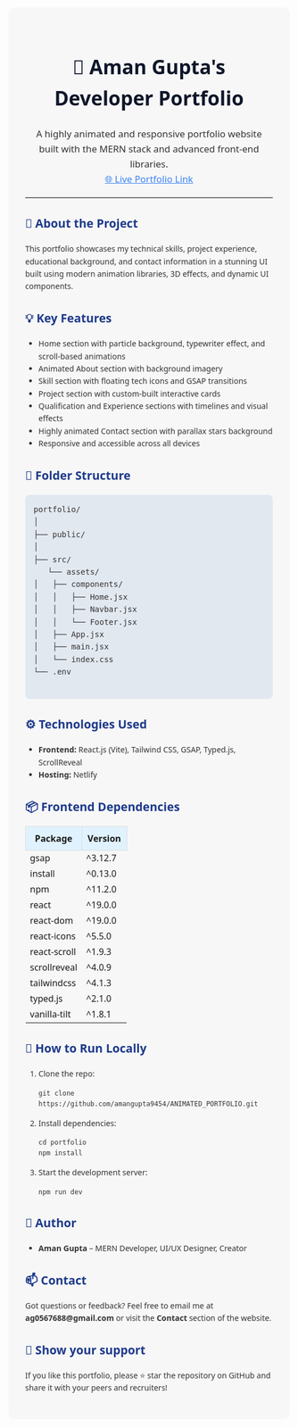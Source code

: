 <!-- Save this content as README.md -->
<div style="font-family: 'Segoe UI', Tahoma, Geneva, Verdana, sans-serif; line-height: 1.6; color: #333; background: #f7f7f7; padding: 30px; border-radius: 10px;">

  <h1 style="color: #0f172a; font-size: 2.5em; text-align: center;">💼 Aman Gupta's Developer Portfolio</h1>

  <p style="font-size: 1.2em; text-align: center;">
    A highly animated and responsive portfolio website built with the MERN stack and advanced front-end libraries.<br />
    <a href="http://gupta-aman-portfolio.netlify.app/" target="_blank" style="color: #3b82f6;">🌐 Live Portfolio Link</a>
  </p>

  <hr style="border: none; border-top: 2px solid #ddd;" />

  <h2 style="color: #1e3a8a;">📌 About the Project</h2>
  <p>
    This portfolio showcases my technical skills, project experience, educational background, and contact information in a stunning UI built using modern animation libraries, 3D effects, and dynamic UI components.
  </p>

  <h2 style="color: #1e3a8a;">💡 Key Features</h2>
  <ul>
    <li>Home section with particle background, typewriter effect, and scroll-based animations</li>
    <li>Animated About section with background imagery</li>
    <li>Skill section with floating tech icons and GSAP transitions</li>
    <li>Project section with custom-built interactive cards</li>
    <li>Qualification and Experience sections with timelines and visual effects</li>
    <li>Highly animated Contact section with parallax stars background</li>
    <li>Responsive and accessible across all devices</li>
  </ul>

  <h2 style="color: #1e3a8a;">📁 Folder Structure</h2>
  <pre style="background: #e2e8f0; padding: 15px; border-radius: 8px; overflow-x: auto;">
portfolio/
│
├── public/
│   
├── src/
   └── assets/
│   ├── components/
│   │   ├── Home.jsx
│   │   ├── Navbar.jsx
│   │   └── Footer.jsx
│   ├── App.jsx
│   ├── main.jsx
│   └── index.css
└── .env
  </pre>

  <h2 style="color: #1e3a8a;">⚙️ Technologies Used</h2>
  <ul>
    <li><strong>Frontend:</strong> React.js (Vite), Tailwind CSS, GSAP, Typed.js, ScrollReveal</li>
    <li><strong>Hosting:</strong> Netlify</li>
  </ul>

   <h2 style="color: #1e3a8a;">📦 Frontend Dependencies</h2>
  <table style="width: 100%; border-collapse: collapse;">
    <thead>
      <tr style="background: #e0f2fe;">
        <th style="padding: 10px; border: 1px solid #ddd;">Package</th>
        <th style="padding: 10px; border: 1px solid #ddd;">Version</th>
      </tr>
    </thead>
    <tbody>
      <tr><td>gsap</td><td>^3.12.7</td></tr>
      <tr><td>install</td><td>^0.13.0</td></tr>
      <tr><td>npm</td><td>^11.2.0</td></tr>
      <tr><td>react</td><td>^19.0.0</td></tr>
      <tr><td>react-dom</td><td>^19.0.0</td></tr>
      <tr><td>react-icons</td><td>^5.5.0</td></tr>
      <tr><td>react-scroll</td><td>^1.9.3</td></tr>
      <tr><td>scrollreveal</td><td>^4.0.9</td></tr>
      <tr><td>tailwindcss</td><td>^4.1.3</td></tr>
      <tr><td>typed.js</td><td>^2.1.0</td></tr>
      <tr><td>vanilla-tilt</td><td>^1.8.1</td></tr>
    </tbody>
  </table>

  <h2 style="color: #1e3a8a;">🧩 How to Run Locally</h2>
  <ol>
    <li>Clone the repo:
      <pre><code>git clone https://github.com/amangupta9454/ANIMATED_PORTFOLIO.git</code></pre>
    </li>
    <li>Install dependencies:
      <pre><code>cd portfolio
npm install</code></pre>
    </li>
    <li>Start the development server:
      <pre><code>npm run dev</code></pre>
    </li>
  </ol>

  <h2 style="color: #1e3a8a;">👤 Author</h2>
  <ul>
    <li><strong>Aman Gupta</strong> – MERN Developer, UI/UX Designer, Creator</li>
  </ul>

  <h2 style="color: #1e3a8a;">📫 Contact</h2>
  <p>
    Got questions or feedback? Feel free to email me at <strong>ag0567688@gmail.com</strong> or visit the <strong>Contact</strong> section of the website.
  </p>

  <h2 style="color: #1e3a8a;">🌟 Show your support</h2>
  <p>If you like this portfolio, please ⭐ star the repository on GitHub and share it with your peers and recruiters!</p>

</div>
